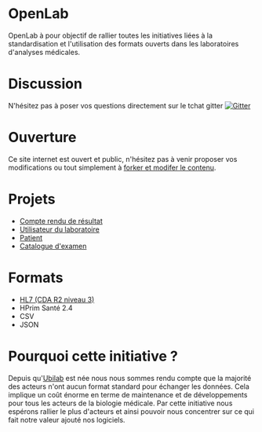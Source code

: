 # OpenLab
OpenLab à pour objectif de rallier toutes les initiatives liées à la standardisation et l'utilisation des formats ouverts dans les laboratoires d'analyses médicales.  


# Discussion
N'hésitez pas à poser vos questions directement sur le tchat gitter
[![Gitter](https://badges.gitter.im/ubilab-engineering/openlab.ubilab.io.svg)](https://gitter.im/ubilab-engineering/openlab.ubilab.io?utm_source=badge&utm_medium=badge&utm_campaign=pr-badge&utm_content=badge)

# Ouverture
Ce site internet est ouvert et public, n'hésitez pas à venir proposer vos modifications ou tout simplement à [forker et modifer le contenu](https://github.com/ubilab-engineering/openlab.ubilab.io).


# Projets
* [Compte rendu de résultat](p/compte-rendu-resultat)
* [Utilisateur du laboratoire](p/utilisateur)
* [Patient](p/patient)
* [Catalogue d'examen](p/catalogue-examen)

# Formats
* [HL7 (CDA R2 niveau 3)](http://esante.gouv.fr/services/referentiels/ci-sis/espace-publication)
* HPrim Santé 2.4
* CSV
* JSON


# Pourquoi cette initiative ?
Depuis qu'[Ubilab](https://www.ubilab.io) est née nous nous sommes rendu compte que la majorité des acteurs n'ont aucun format standard pour échanger les données.
Cela implique un coût énorme en terme de maintenance et de développements pour tous les acteurs de la biologie médicale. 
Par cette initiative nous espérons rallier le plus d'acteurs et ainsi pouvoir nous concentrer sur ce qui fait notre valeur ajouté nos logiciels. 
